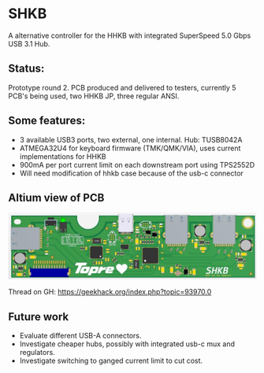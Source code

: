 # SHKB
A alternative controller for the HHKB with integrated SuperSpeed 5.0 Gbps USB 3.1 Hub.

## Status:
Prototype round 2. PCB produced and delivered to testers, currently 5 PCB's being used, two HHKB JP, three regular ANSI.

## Some features:
- 3 available USB3 ports, two external, one internal. Hub: TUSB8042A
- ATMEGA32U4 for keyboard firmware (TMK/QMK/VIA), uses current implementations for HHKB
- 900mA per port current limit on each downstream port using TPS2552D
- Will need modification of hhkb case because of the usb-c connector

## Altium view of PCB
![alt text](./readme-images/altium-3d.jpg "Altium 3D")

Thread on GH: https://geekhack.org/index.php?topic=93970.0

## Future work
- Evaluate different USB-A connectors.
- Investigate cheaper hubs, possibly with integrated usb-c mux and regulators.
- Investigate switching to ganged current limit to cut cost.
